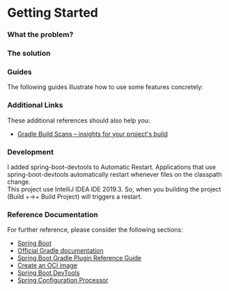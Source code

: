 # Getting Started

### What the problem?

### The solution

### Guides
The following guides illustrate how to use some features concretely:


### Additional Links
These additional references should also help you:

* [Gradle Build Scans – insights for your project's build](https://scans.gradle.com#gradle)


### Development

I added spring-boot-devtools to Automatic Restart. Applications that use spring-boot-devtools automatically restart whenever files on the classpath change.  
This project use IntelliJ IDEA IDE 2019.3. So, when you building the project (Build +→+ Build Project) will triggers a restart.

### Reference Documentation
For further reference, please consider the following sections:

* [Spring Boot](https://docs.spring.io/spring-boot/docs/current/reference/htmlsingle/)
* [Official Gradle documentation](https://docs.gradle.org)
* [Spring Boot Gradle Plugin Reference Guide](https://docs.spring.io/spring-boot/docs/2.3.0.M3/gradle-plugin/reference/html/)
* [Create an OCI image](https://docs.spring.io/spring-boot/docs/2.3.0.M3/gradle-plugin/reference/html/#build-image)
* [Spring Boot DevTools](https://docs.spring.io/spring-boot/docs/2.2.6.RELEASE/reference/htmlsingle/#using-boot-devtools)
* [Spring Configuration Processor](https://docs.spring.io/spring-boot/docs/2.2.6.RELEASE/reference/htmlsingle/#configuration-metadata-annotation-processor)
